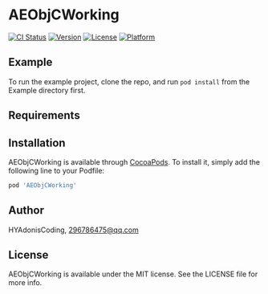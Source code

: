 # AEObjCWorking

[![CI Status](https://img.shields.io/travis/HYAdonisCoding/AEObjCWorking.svg?style=flat)](https://travis-ci.org/HYAdonisCoding/AEObjCWorking)
[![Version](https://img.shields.io/cocoapods/v/AEObjCWorking.svg?style=flat)](https://cocoapods.org/pods/AEObjCWorking)
[![License](https://img.shields.io/cocoapods/l/AEObjCWorking.svg?style=flat)](https://cocoapods.org/pods/AEObjCWorking)
[![Platform](https://img.shields.io/cocoapods/p/AEObjCWorking.svg?style=flat)](https://cocoapods.org/pods/AEObjCWorking)

## Example

To run the example project, clone the repo, and run `pod install` from the Example directory first.

## Requirements

## Installation

AEObjCWorking is available through [CocoaPods](https://cocoapods.org). To install
it, simply add the following line to your Podfile:

```ruby
pod 'AEObjCWorking'
```

## Author

HYAdonisCoding, 296786475@qq.com

## License

AEObjCWorking is available under the MIT license. See the LICENSE file for more info.

